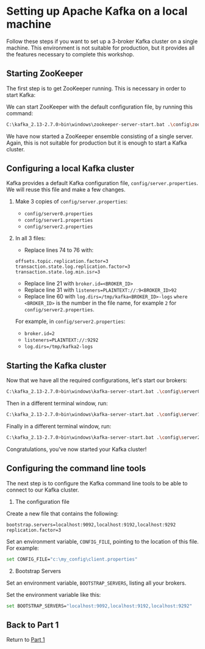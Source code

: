 # Setting up Apache Kafka on a local machine

Follow these steps if you want to set up a 3-broker Kafka cluster on a single machine. This environment is not suitable for production, but it provides all the features necessary to complete this workshop.

## Starting ZooKeeper

The first step is to get ZooKeeper running. This is necessary in order to start Kafka:

We can start ZooKeeper with the default configuration file, by running this command:

```sh
C:\kafka_2.13-2.7.0>bin\windows\zookeeper-server-start.bat .\config\zookeeper.properties
```

We have now started a ZooKeeper ensemble consisting of a single server. Again, this is not suitable for production but it is enough to start a Kafka cluster.

## Configuring a local Kafka cluster

Kafka provides a default Kafka configuration file, `config/server.properties`. We will reuse this file and make a few changes.

1. Make 3 copies of `config/server.properties`:

    - `config/server0.properties`
    - `config/server1.properties`
    - `config/server2.properties`

2. In all 3 files:
    - Replace lines 74 to 76 with:

    ```properties
    offsets.topic.replication.factor=3
    transaction.state.log.replication.factor=3
    transaction.state.log.min.isr=3
    ```

    - Replace line 21 with `broker.id=<BROKER_ID>`
    - Replace line 31 with `listeners=PLAINTEXT://:9<BROKER_ID>92`
    - Replace line 60 with `log.dirs=/tmp/kafka<BROKER_ID>-logs` 
     `where <BROKER_ID>` is the number in the file name, for example `2` for `config/server2.properties`.

    For example, in `config/server2.properties`:

    - `broker.id=2`
    - `listeners=PLAINTEXT://:9292`
    - `log.dirs=/tmp/kafka2-logs`  

## Starting the Kafka cluster

Now that we have all the required configurations, let's start our brokers:

```sh
C:\kafka_2.13-2.7.0>bin\windows\kafka-server-start.bat .\config\server0.properties
```

Then in a different terminal window, run:

```sh
C:\kafka_2.13-2.7.0>bin\windows\kafka-server-start.bat .\config\server1.properties
```

Finally in a different terminal window, run:
```sh
C:\kafka_2.13-2.7.0>bin\windows\kafka-server-start.bat .\config\server2.properties
```

Congratulations, you've now started your Kafka cluster!

## Configuring the command line tools

The next step is to configure the Kafka command line tools to be able to connect to our Kafka cluster.

1. The configuration file

Create a new file that contains the following:

```properties
bootstrap.servers=localhost:9092,localhost:9192,localhost:9292
replication.factor=3
```

Set an environment variable, `CONFIG_FILE`, pointing to the location of this file. For example:

```sh
set CONFIG_FILE="c:\my_config\client.properties"
```

2. Bootstrap Servers

Set an environment variable, `BOOTSTRAP_SERVERS`, listing all your brokers.

Set the environment variable like this:

```sh
set BOOTSTRAP_SERVERS="localhost:9092,localhost:9192,localhost:9292"
```

## Back to Part 1

Return to [Part 1](../part1/README.md)
